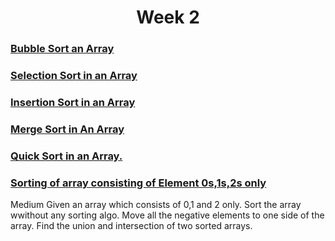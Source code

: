<h1 align="center">Week 2</h1>

### [Bubble Sort an Array](https://www.geeksforgeeks.org/bubble-sort/)

### [Selection Sort in an Array](https://www.geeksforgeeks.org/selection-sort/)


### [Insertion Sort in an Array](https://www.geeksforgeeks.org/insertion-sort/)

### [Merge Sort in An Array](https://www.geeksforgeeks.org/merge-sort/)

### [Quick Sort in an Array.](https://www.geeksforgeeks.org/quick-sort/)

### [Sorting of array consisting of Element 0s,1s,2s only](https://www.geeksforgeeks.org/sort-an-array-of-0s-1s-and-2s/)



Medium
Given an array which consists of 0,1 and 2 only. Sort the array wwithout any sorting algo.
Move all the negative elements to one side of the array.
Find the union and intersection of two sorted arrays.